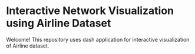 # Interactive Network Visualization using Airline Dataset

Welcome! This repository uses dash application for interactive visualization of Airline dataset.
